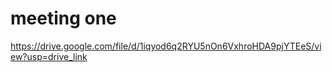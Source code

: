 # meeting one
https://drive.google.com/file/d/1iqyod6q2RYU5nOn6VxhroHDA9pjYTEeS/view?usp=drive_link 
